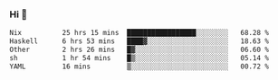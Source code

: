### Hi 👋

<!--START_SECTION:waka-->

```txt
Nix          25 hrs 15 mins  █████████████████░░░░░░░░   68.28 %
Haskell      6 hrs 53 mins   ████▓░░░░░░░░░░░░░░░░░░░░   18.63 %
Other        2 hrs 26 mins   █▓░░░░░░░░░░░░░░░░░░░░░░░   06.60 %
sh           1 hr 54 mins    █▒░░░░░░░░░░░░░░░░░░░░░░░   05.14 %
YAML         16 mins         ▒░░░░░░░░░░░░░░░░░░░░░░░░   00.72 %
```

<!--END_SECTION:waka-->
